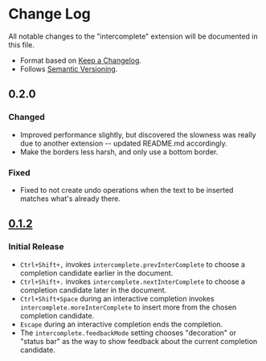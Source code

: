 # Change Log

All notable changes to the "intercomplete" extension will be documented in this file.

- Format based on [Keep a Changelog](https://keepachangelog.com/).
- Follows [Semantic Versioning](https://semver.org/).

## 0.2.0

### Changed

- Improved performance slightly, but discovered the slowness was really due to another extension -- updated README.md accordingly.
- Make the borders less harsh, and only use a bottom border.

### Fixed

- Fixed to not create undo operations when the text to be inserted matches what's already there.

## [0.1.2](https://github.com/chrisant996/intercomplete/tree/4d8159572d73fd78803f725a45e6e3e2014fa826)

### Initial Release

- `Ctrl+Shift+,` invokes `intercomplete.prevInterComplete` to choose a completion candidate earlier in the document.
- `Ctrl+Shift+.` invokes `intercomplete.nextInterComplete` to choose a completion candidate later in the document.
- `Ctrl+Shift+Space` during an interactive completion invokes `intercomplete.moreInterComplete` to insert more from the chosen completion candidate.
- `Escape` during an interactive completion ends the completion.
- The `intercomplete.feedbackMode` setting chooses "decoration" or "status bar" as the way to show feedback about the current completion candidate.
